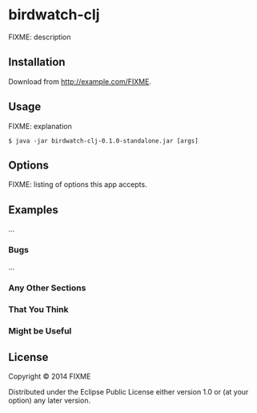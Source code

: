 # birdwatch-clj

FIXME: description

## Installation

Download from http://example.com/FIXME.

## Usage

FIXME: explanation

    $ java -jar birdwatch-clj-0.1.0-standalone.jar [args]

## Options

FIXME: listing of options this app accepts.

## Examples

...

### Bugs

...

### Any Other Sections
### That You Think
### Might be Useful

## License

Copyright © 2014 FIXME

Distributed under the Eclipse Public License either version 1.0 or (at
your option) any later version.
